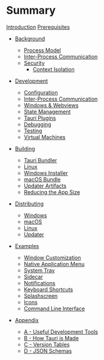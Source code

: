 # Summary

[Introduction](introduction.md) 
[Prerequisites](prerequisites.md)

- [Background](background/README.md)
  - [Process Model](background/process-model.md)
  - [Inter-Process Communication](background/inter-process-communication.md)
  - [Security](background/security/README.md)
    - [Context Isolation](background/security/context-isolation.md)
 
- [Development]()
  - [Configuration]()
  - [Inter-Process Communication](development/inter-process-communication.md)
  - [Windows & Webviews](development/windows-and-webviews.md)
  - [State Management]()
  - [Tauri Plugins]()
  - [Debugging](development/debugging.md)
  - [Testing](development/testing.md)
  - [Virtual Machines](development/vms.md)

- [Building]()
  - [Tauri Bundler](building/tauri-bundler.md)
  - [Linux](building/linux.md)
  - [Windows Installer](building/windows-installer.md)
  - [macOS Bundle](building/macos-bundle.md)
  - [Updater Artifacts](building/updater-artifacts.md)
  - [Reducing the App Size](building/reducing-the-app-size.md)

- [Distributing]()
  - [Windows](distributing/windows.md)
  - [macOS](distributing/macos.md)
  - [Linux]()
  - [Updater](distributing/updater.md)

- [Examples]()
  - [Window Customization](examples/window-customization.md)
  - [Native Application Menu](examples/native-application-menu.md)
  - [System Tray](examples/system-tray.md)
  - [Sidecar](examples/sidecar.md)
  - [Notifications]()
  - [Keyboard Shortcuts]()
  - [Splashscreen](examples/splashscreen.md)
  - [Icons](examples/icons.md)
  - [Command Line Interface](examples/command-line-interface.md)

- [Appendix]()
  - [A - Useful Development Tools]()
  - [B - How Tauri is Made]()
  - [C - Version Tables](appendix/version-tables.md)
  - [D - JSON Schemas](appendix/json-schemas.md)